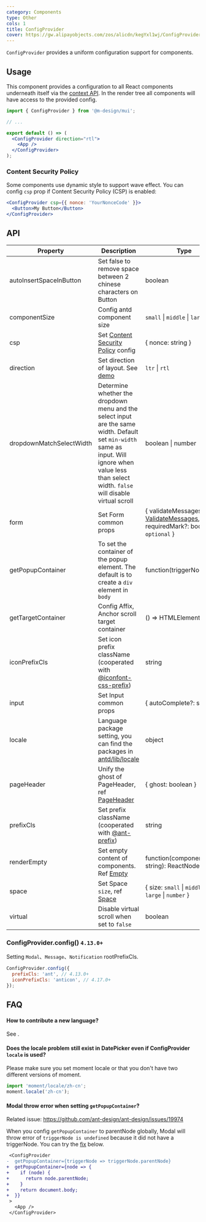 ```yaml
---
category: Components
type: Other
cols: 1
title: ConfigProvider
cover: https://gw.alipayobjects.com/zos/alicdn/kegYxl1wj/ConfigProvider.svg
---
```


`ConfigProvider` provides a uniform configuration support for components.

## Usage

This component provides a configuration to all React components underneath itself via the [context API](https://facebook.github.io/react/docs/context.html). In the render tree all components will have access to the provided config.

```jsx
import { ConfigProvider } from '@m-design/mui';

// ...

export default () => (
  <ConfigProvider direction="rtl">
    <App />
  </ConfigProvider>
);
```

### Content Security Policy

Some components use dynamic style to support wave effect. You can config `csp` prop if Content Security Policy (CSP) is enabled:

```jsx
<ConfigProvider csp={{ nonce: 'YourNonceCode' }}>
  <Button>My Button</Button>
</ConfigProvider>
```

## API

| Property | Description | Type | Default | Version |
| --- | --- | --- | --- | --- |
| autoInsertSpaceInButton | Set false to remove space between 2 chinese characters on Button | boolean | true |  |
| componentSize | Config antd component size | `small` \| `middle` \| `large` | - |  |
| csp | Set [Content Security Policy](https://developer.mozilla.org/en-US/docs/Web/HTTP/CSP) config | { nonce: string } | - |  |
| direction | Set direction of layout. See [demo](#components-config-provider-demo-direction) | `ltr` \| `rtl` | `ltr` |  |
| dropdownMatchSelectWidth | Determine whether the dropdown menu and the select input are the same width. Default set `min-width` same as input. Will ignore when value less than select width. `false` will disable virtual scroll | boolean \| number | - | 4.3.0 |
| form | Set Form common props | { validateMessages?: [ValidateMessages](/components/form/#validateMessages), requiredMark?: boolean \| `optional` } | - | requiredMark: 4.8.0 |
| getPopupContainer | To set the container of the popup element. The default is to create a `div` element in `body` | function(triggerNode) | () => document.body |  |
| getTargetContainer | Config Affix, Anchor scroll target container | () => HTMLElement | () => window | 4.2.0 |
| iconPrefixCls | Set icon prefix className (cooperated with [@iconfont-css-prefix](https://github.com/ant-design/ant-design/blob/d943b85a523bdf181dabc12c928226f3b4b893de/components/style/themes/default.less#L106)) | string | `anticon` | 4.11.0 |
| input | Set Input common props | { autoComplete?: string } | - | 4.2.0 |
| locale | Language package setting, you can find the packages in [antd/lib/locale](http://unpkg.com/antd/lib/locale/) | object | - |  |
| pageHeader | Unify the ghost of PageHeader, ref [PageHeader](/components/page-header) | { ghost: boolean } | true |  |
| prefixCls | Set prefix className (cooperated with [@ant-prefix](https://github.com/ant-design/ant-design/blob/2c6c789e3a9356f96c47aea0083f5a15538315cf/components/style/themes/default.less#L7)) | string | `ant` |  |
| renderEmpty | Set empty content of components. Ref [Empty](/components/empty/) | function(componentName: string): ReactNode | - |  |
| space | Set Space `size`, ref [Space](/components/space) | { size: `small` \| `middle` \| `large` \| `number` } | - | 4.1.0 |
| virtual | Disable virtual scroll when set to `false` | boolean | - | 4.3.0 |

### ConfigProvider.config() `4.13.0+`

Setting `Modal`、`Message`、`Notification` rootPrefixCls.

```jsx
ConfigProvider.config({
  prefixCls: 'ant', // 4.13.0+
  iconPrefixCls: 'anticon', // 4.17.0+
});
```

## FAQ

#### How to contribute a new language?

See [<Adding new language>](/docs/react/i18n#Adding-newplanguage).

#### Does the locale problem still exist in DatePicker even if ConfigProvider `locale` is used?

Please make sure you set moment locale or that you don't have two different versions of moment.

```js
import 'moment/locale/zh-cn';
moment.locale('zh-cn');
```

#### Modal throw error when setting `getPopupContainer`?

Related issue: <https://github.com/ant-design/ant-design/issues/19974>

When you config `getPopupContainer` to parentNode globally, Modal will throw error of `triggerNode is undefined` because it did not have a triggerNode. You can try the [fix](https://github.com/afc163/feedback-antd/commit/3e4d1ad1bc1a38460dc3bf3c56517f737fe7d44a) below.

```diff
 <ConfigProvider
-  getPopupContainer={triggerNode => triggerNode.parentNode}
+  getPopupContainer={node => {
+    if (node) {
+      return node.parentNode;
+    }
+    return document.body;
+  }}
 >
   <App />
 </ConfigProvider>
```
